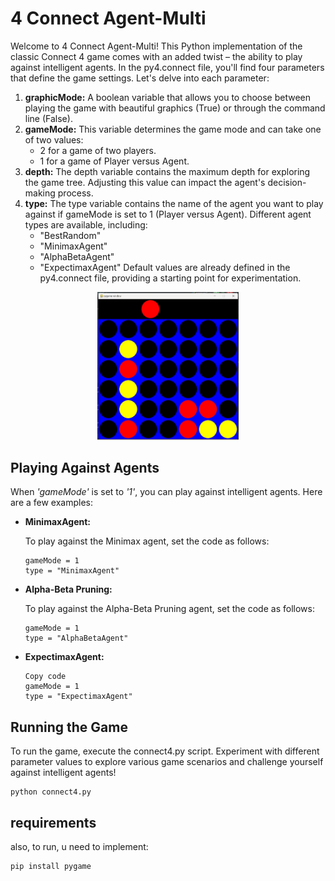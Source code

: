 # 4 Connect Agent-Multi
Welcome to 4 Connect Agent-Multi! This Python implementation of the classic Connect 4 game comes with an added twist – the ability to play against intelligent agents. In the py4.connect file, you'll find four parameters that define the game settings. Let's delve into each parameter:

1. **graphicMode:**
    A boolean variable that allows you to choose between playing the game with beautiful graphics (True) or through the command line (False).
2. **gameMode:**
    This variable determines the game mode and can take one of two values:
    * 2 for a game of two players.
    * 1 for a game of Player versus Agent.
3. **depth:**
    The depth variable contains the maximum depth for exploring the game tree. Adjusting this value can impact the agent's decision-making process.
4. **type:**
    The type variable contains the name of the agent you want to play against if gameMode is set to 1 (Player versus Agent). Different agent types are available, including:
    * "BestRandom"
    * "MinimaxAgent"
    * "AlphaBetaAgent"
    * "ExpectimaxAgent"
    Default values are already defined in the py4.connect file, providing a starting point for experimentation.

<p align="center">
  <img src="https://github.com/Shachar-Oron/AIMulti-Agent_Connect4/blob/main/WhatsApp%20Image%202024-06-30%20at%2014.15.06_6d8d19c8.jpg?raw=true" alt="level 1" width="45%"/>
</p>

## Playing Against Agents
  When *'gameMode'* is set to *'1'*, you can play against intelligent agents.
  Here are a few examples:
  
  * **MinimaxAgent:**
  
    To play against the Minimax agent, set the code as follows:
    ```shel
    gameMode = 1
    type = "MinimaxAgent"
    ```
  * **Alpha-Beta Pruning:**
    
    To play against the Alpha-Beta Pruning agent, set the code as follows:
    ```shel
    gameMode = 1
    type = "AlphaBetaAgent"
    ```
  * **ExpectimaxAgent:**
    
    ```shel
    Copy code
    gameMode = 1
    type = "ExpectimaxAgent"
    ```
## Running the Game
To run the game, execute the connect4.py script. Experiment with different parameter values to explore various game scenarios and challenge yourself against intelligent agents!
```shell
python connect4.py
```
## requirements
also, to run, u need to implement:
```shell
pip install pygame
```

